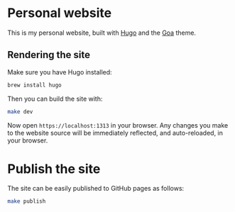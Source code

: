 # Personal website

This is my personal website, built with [Hugo](https://gohugo.io/) and the [Goa](https://github.com/shenoybr/hugo-goa) theme.

## Rendering the site

Make sure you have Hugo installed:

```bash
brew install hugo
```

Then you can build the site with:

```bash
make dev
```

Now open `https://localhost:1313` in your browser. Any changes you make to the website source will be immediately
reflected, and auto-reloaded, in your browser.

# Publish the site

The site can be easily published to GitHub pages as follows:

```bash
make publish
```

